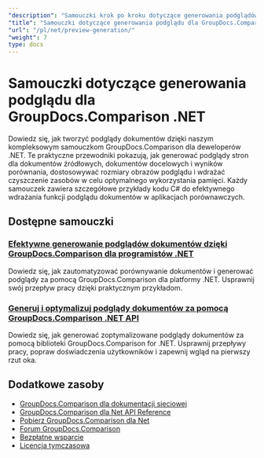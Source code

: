 ```yaml
---
"description": "Samouczki krok po kroku dotyczące generowania podglądów stron dla dokumentów źródłowych, docelowych i wynikowych przy użyciu GroupDocs.Comparison dla platformy .NET."
"title": "Samouczki dotyczące generowania podglądu dla GroupDocs.Comparison .NET"
"url": "/pl/net/preview-generation/"
"weight": 7
type: docs
---
```

# Samouczki dotyczące generowania podglądu dla GroupDocs.Comparison .NET

Dowiedz się, jak tworzyć podglądy dokumentów dzięki naszym kompleksowym samouczkom GroupDocs.Comparison dla deweloperów .NET. Te praktyczne przewodniki pokazują, jak generować podglądy stron dla dokumentów źródłowych, dokumentów docelowych i wyników porównania, dostosowywać rozmiary obrazów podglądu i wdrażać czyszczenie zasobów w celu optymalnego wykorzystania pamięci. Każdy samouczek zawiera szczegółowe przykłady kodu C# do efektywnego wdrażania funkcji podglądu dokumentów w aplikacjach porównawczych.

## Dostępne samouczki

### [Efektywne generowanie podglądów dokumentów dzięki GroupDocs.Comparison dla programistów .NET](./generate-document-previews-groupdocs-comparison-net/)
Dowiedz się, jak zautomatyzować porównywanie dokumentów i generować podglądy za pomocą GroupDocs.Comparison dla platformy .NET. Usprawnij swój przepływ pracy dzięki praktycznym przykładom.

### [Generuj i optymalizuj podglądy dokumentów za pomocą GroupDocs.Comparison .NET API](./optimize-document-previews-groupdocs-comparison-dotnet/)
Dowiedz się, jak generować zoptymalizowane podglądy dokumentów za pomocą biblioteki GroupDocs.Comparison for .NET. Usprawnij przepływy pracy, popraw doświadczenia użytkowników i zapewnij wgląd na pierwszy rzut oka.

## Dodatkowe zasoby

- [GroupDocs.Comparison dla dokumentacji sieciowej](https://docs.groupdocs.com/comparison/net/)
- [GroupDocs.Comparison dla Net API Reference](https://reference.groupdocs.com/comparison/net/)
- [Pobierz GroupDocs.Comparison dla Net](https://releases.groupdocs.com/comparison/net/)
- [Forum GroupDocs.Comparison](https://forum.groupdocs.com/c/comparison)
- [Bezpłatne wsparcie](https://forum.groupdocs.com/)
- [Licencja tymczasowa](https://purchase.groupdocs.com/temporary-license/)